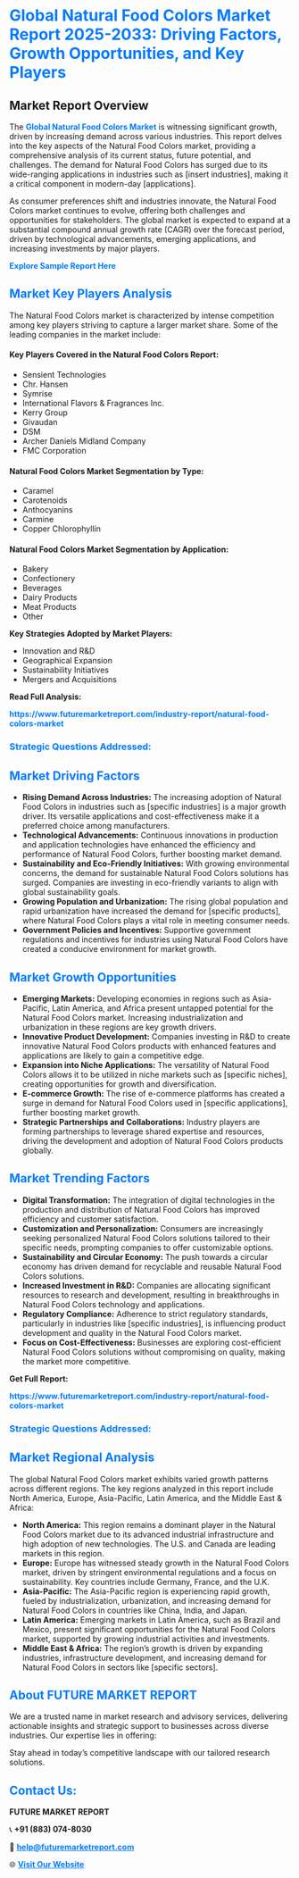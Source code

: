 <h1 style="color: #007BFF;">Global Natural Food Colors Market Report 2025-2033: Driving Factors, Growth Opportunities, and Key Players</h1>

<section id="overview">
<h2>Market Report Overview</h2>
<p>The <a href="https://www.futuremarketreport.com/industry-report/natural-food-colors-market" style="color: #007BFF; text-decoration: none;"><strong>Global Natural Food Colors Market</strong></a> is witnessing significant growth, driven by increasing demand across various industries. This report delves into the key aspects of the Natural Food Colors market, providing a comprehensive analysis of its current status, future potential, and challenges. The demand for Natural Food Colors has surged due to its wide-ranging applications in industries such as [insert industries], making it a critical component in modern-day [applications].</p>
<p>As consumer preferences shift and industries innovate, the Natural Food Colors market continues to evolve, offering both challenges and opportunities for stakeholders. The global market is expected to expand at a substantial compound annual growth rate (CAGR) over the forecast period, driven by technological advancements, emerging applications, and increasing investments by major players.</p>
</section>

<section id="overview">
<p><a href="https://www.futuremarketreport.com/request-sample/reportId=91517" style="color: #007BFF; text-decoration: none;"><strong>Explore Sample Report Here</strong></a></p>
</section>

<section id="key-players">
<h2 style="color: #007BFF;">Market Key Players Analysis</h2>
<p>The Natural Food Colors market is characterized by intense competition among key players striving to capture a larger market share. Some of the leading companies in the market include:</p>
<h4>Key Players Covered in the Natural Food Colors Report:</h4>
<ul><li>Sensient Technologies</li><li>Chr. Hansen</li><li>Symrise</li><li>International Flavors &amp; Fragrances Inc.</li><li>Kerry Group</li><li>Givaudan</li><li>DSM</li><li>Archer Daniels Midland Company</li><li>FMC Corporation</li></ul>
<h4>Natural Food Colors Market Segmentation by Type:</h4>
<ul><li>Caramel</li><li>Carotenoids</li><li>Anthocyanins</li><li>Carmine</li><li>Copper Chlorophyllin</li></ul>

<h4>Natural Food Colors Market Segmentation by Application:</h4>
<ul><li>Bakery</li><li>Confectionery</li><li>Beverages</li><li>Dairy Products</li><li>Meat Products</li><li>Other</li></ul>
<p><strong>Key Strategies Adopted by Market Players:</strong></p>
<ul>
<li>Innovation and R&D</li>
<li>Geographical Expansion</li>
<li>Sustainability Initiatives</li>
<li>Mergers and Acquisitions</li>
</ul>
</section>

<section>
<p><strong>Read Full Analysis: </strong></p><a href="https://www.futuremarketreport.com/industry-report/natural-food-colors-market" style="color: #007BFF; text-decoration: none;"><strong>https://www.futuremarketreport.com/industry-report/natural-food-colors-market</strong></a>
<h3 style="color: #007BFF;">Strategic Questions Addressed:</h3>
</section>

<section id="driving-factors">
<h2 style="color: #007BFF;">Market Driving Factors</h2>
<ul>
<li><strong>Rising Demand Across Industries:</strong> The increasing adoption of Natural Food Colors in industries such as [specific industries] is a major growth driver. Its versatile applications and cost-effectiveness make it a preferred choice among manufacturers.</li>
<li><strong>Technological Advancements:</strong> Continuous innovations in production and application technologies have enhanced the efficiency and performance of Natural Food Colors, further boosting market demand.</li>
<li><strong>Sustainability and Eco-Friendly Initiatives:</strong> With growing environmental concerns, the demand for sustainable Natural Food Colors solutions has surged. Companies are investing in eco-friendly variants to align with global sustainability goals.</li>
<li><strong>Growing Population and Urbanization:</strong> The rising global population and rapid urbanization have increased the demand for [specific products], where Natural Food Colors plays a vital role in meeting consumer needs.</li>
<li><strong>Government Policies and Incentives:</strong> Supportive government regulations and incentives for industries using Natural Food Colors have created a conducive environment for market growth.</li>
</ul>
</section>

<section id="growth-opportunities">
<h2 style="color: #007BFF;">Market Growth Opportunities</h2>
<ul>
<li><strong>Emerging Markets:</strong> Developing economies in regions such as Asia-Pacific, Latin America, and Africa present untapped potential for the Natural Food Colors market. Increasing industrialization and urbanization in these regions are key growth drivers.</li>
<li><strong>Innovative Product Development:</strong> Companies investing in R&D to create innovative Natural Food Colors products with enhanced features and applications are likely to gain a competitive edge.</li>
<li><strong>Expansion into Niche Applications:</strong> The versatility of Natural Food Colors allows it to be utilized in niche markets such as [specific niches], creating opportunities for growth and diversification.</li>
<li><strong>E-commerce Growth:</strong> The rise of e-commerce platforms has created a surge in demand for Natural Food Colors used in [specific applications], further boosting market growth.</li>
<li><strong>Strategic Partnerships and Collaborations:</strong> Industry players are forming partnerships to leverage shared expertise and resources, driving the development and adoption of Natural Food Colors products globally.</li>
</ul>
</section>

<section id="trending-factors">
<h2 style="color: #007BFF;">Market Trending Factors</h2>
<ul>
<li><strong>Digital Transformation:</strong> The integration of digital technologies in the production and distribution of Natural Food Colors has improved efficiency and customer satisfaction.</li>
<li><strong>Customization and Personalization:</strong> Consumers are increasingly seeking personalized Natural Food Colors solutions tailored to their specific needs, prompting companies to offer customizable options.</li>
<li><strong>Sustainability and Circular Economy:</strong> The push towards a circular economy has driven demand for recyclable and reusable Natural Food Colors solutions.</li>
<li><strong>Increased Investment in R&D:</strong> Companies are allocating significant resources to research and development, resulting in breakthroughs in Natural Food Colors technology and applications.</li>
<li><strong>Regulatory Compliance:</strong> Adherence to strict regulatory standards, particularly in industries like [specific industries], is influencing product development and quality in the Natural Food Colors market.</li>
<li><strong>Focus on Cost-Effectiveness:</strong> Businesses are exploring cost-efficient Natural Food Colors solutions without compromising on quality, making the market more competitive.</li>
</ul>
</section>

<section>
<p><strong>Get Full Report: </strong></p><a href="https://www.futuremarketreport.com/industry-report/natural-food-colors-market" style="color: #007BFF; text-decoration: none;"><strong>https://www.futuremarketreport.com/industry-report/natural-food-colors-market</strong></a>
<h3 style="color: #007BFF;">Strategic Questions Addressed:</h3>
</section>


<section id="regional-analysis">
<h2 style="color: #007BFF;">Market Regional Analysis</h2>
<p>The global Natural Food Colors market exhibits varied growth patterns across different regions. The key regions analyzed in this report include North America, Europe, Asia-Pacific, Latin America, and the Middle East & Africa:</p>
<ul>
<li><strong>North America:</strong> This region remains a dominant player in the Natural Food Colors market due to its advanced industrial infrastructure and high adoption of new technologies. The U.S. and Canada are leading markets in this region.</li>
<li><strong>Europe:</strong> Europe has witnessed steady growth in the Natural Food Colors market, driven by stringent environmental regulations and a focus on sustainability. Key countries include Germany, France, and the U.K.</li>
<li><strong>Asia-Pacific:</strong> The Asia-Pacific region is experiencing rapid growth, fueled by industrialization, urbanization, and increasing demand for Natural Food Colors in countries like China, India, and Japan.</li>
<li><strong>Latin America:</strong> Emerging markets in Latin America, such as Brazil and Mexico, present significant opportunities for the Natural Food Colors market, supported by growing industrial activities and investments.</li>
<li><strong>Middle East & Africa:</strong> The region’s growth is driven by expanding industries, infrastructure development, and increasing demand for Natural Food Colors in sectors like [specific sectors].</li>
</ul>
</section>

<footer>
<h2 style="color: #007BFF;">About FUTURE MARKET REPORT</h2>
<p>We are a trusted name in market research and advisory services, delivering actionable insights and strategic support to businesses across diverse industries. Our expertise lies in offering:</p>

<p>Stay ahead in today’s competitive landscape with our tailored research solutions.</p>

<h2 style="color: #007BFF;">Contact Us:</h2>
<p><strong>FUTURE MARKET REPORT</strong></p>
<p>📞 <strong>+91 (883) 074-8030</strong></p>
<p>📧 <strong><a href="mailto:help@futuremarketreport.com" style="color: #007BFF;">help@futuremarketreport.com</a></strong></p>
<p>🌐 <strong><a href="https://www.futuremarketreport.com/" style="color: #007BFF;">Visit Our Website</a></strong></p>
</footer>